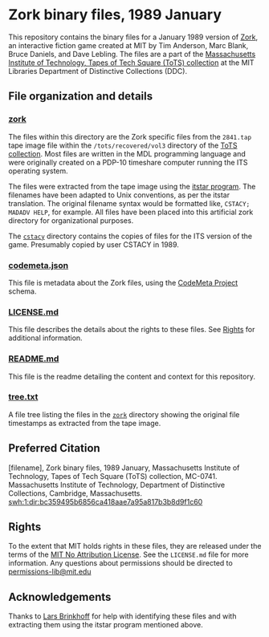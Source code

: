 # Zork binary files, 1989 January
This repository contains the binary files for a January 1989 version of [Zork](https://en.wikipedia.org/wiki/Zork), an interactive fiction game created at MIT by Tim Anderson, Marc Blank, Bruce Daniels, and Dave Lebling. The files are a part of the [Massachusetts Institute of Technology, Tapes of Tech Square (ToTS) collection](https://archivesspace.mit.edu/repositories/2/resources/1265) at the MIT Libraries Department of Distinctive Collections (DDC).
## File organization and details
### [zork](../main/zork)
The files within this directory are the Zork specific files from the ```2841.tap``` tape image file within the ```/tots/recovered/vol3``` directory of the [ToTS collection](https://archivesspace.mit.edu/repositories/2/resources/1265). Most files are written in the MDL programming language and were originally created on a PDP-10 timeshare computer running the ITS operating system.

The files were extracted from the tape image using the [itstar program](https://github.com/PDP-10/itstar). The filenames have been adapted to Unix conventions, as per the itstar translation. The original filename syntax would be formatted like, ```CSTACY; MADADV HELP```, for example. All files have been placed into this artificial zork directory for organizational purposes.

The [```cstacy```](../main/zork/cstacy) directory contains the copies of files for the ITS version of the game. Presumably copied by user CSTACY in 1989.

### [codemeta.json](../main/codemeta.json)
This file is metadata about the Zork files, using the [CodeMeta Project](https://codemeta.github.io/) schema.
### [LICENSE.md](../main/LICENSE.md)
This file describes the details about the rights to these files. See [Rights](#rights) for additional information.
### [README.md](../main/README.md)
This file is the readme detailing the content and context for this repository.
### [tree.txt](../main/tree.txt)
A file tree listing the files in the [```zork```](../main/zork) directory showing the original file timestamps as extracted from the tape image.

## Preferred Citation
[filename], Zork binary files, 1989 January, Massachusetts Institute of Technology, Tapes of Tech Square (ToTS) collection, MC-0741. Massachusetts Institute of Technology, Department of Distinctive Collections, Cambridge, Massachusetts. [swh:1:dir:bc359495b6856ca418aae7a95a817b3b8d9f1c60](https://archive.softwareheritage.org/swh:1:dir:bc359495b6856ca418aae7a95a817b3b8d9f1c60)
## Rights
To the extent that MIT holds rights in these files, they are released under the terms of the [MIT No Attribution License](https://opensource.org/licenses/MIT-0). See the ```LICENSE.md``` file for more information. Any questions about permissions should be directed to [permissions-lib@mit.edu](mailto:permissions-lib@mit.edu)
## Acknowledgements
Thanks to [Lars Brinkhoff](https://github.com/larsbrinkhoff) for help with identifying these files and with extracting them using the itstar program mentioned above.
